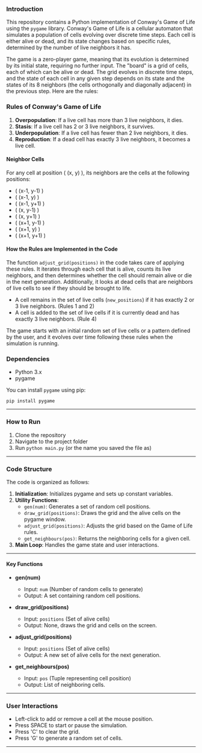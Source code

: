 ### Introduction
This repository contains a Python implementation of Conway's Game of Life using the `pygame` library. Conway's Game of Life is a cellular automaton that simulates a population of cells evolving over discrete time steps. Each cell is either alive or dead, and its state changes based on specific rules, determined by the number of live neighbors it has.

The game is a zero-player game, meaning that its evolution is determined by its initial state, requiring no further input. The "board" is a grid of cells, each of which can be alive or dead. The grid evolves in discrete time steps, and the state of each cell in any given step depends on its state and the states of its 8 neighbors (the cells orthogonally and diagonally adjacent) in the previous step. Here are the rules:

### Rules of Conway's Game of Life

1. **Overpopulation**: If a live cell has more than 3 live neighbors, it dies.
2. **Stasis**: If a live cell has 2 or 3 live neighbors, it survives.
3. **Underpopulation**: If a live cell has fewer than 2 live neighbors, it dies.
4. **Reproduction**: If a dead cell has exactly 3 live neighbors, it becomes a live cell.

#### Neighbor Cells

For any cell at position \( (x, y) \), its neighbors are the cells at the following positions:

- \( (x-1, y-1) \)
- \( (x-1, y) \)
- \( (x-1, y+1) \)
- \( (x, y-1) \)
- \( (x, y+1) \)
- \( (x+1, y-1) \)
- \( (x+1, y) \)
- \( (x+1, y+1) \)

#### How the Rules are Implemented in the Code

The function `adjust_grid(positions)` in the code takes care of applying these rules. It iterates through each cell that is alive, counts its live neighbors, and then determines whether the cell should remain alive or die in the next generation. Additionally, it looks at dead cells that are neighbors of live cells to see if they should be brought to life.

- A cell remains in the set of live cells (`new_positions`) if it has exactly 2 or 3 live neighbors. (Rules 1 and 2)
- A cell is added to the set of live cells if it is currently dead and has exactly 3 live neighbors. (Rule 4)

The game starts with an initial random set of live cells or a pattern defined by the user, and it evolves over time following these rules when the simulation is running.




### Dependencies
- Python 3.x
- pygame

You can install `pygame` using pip:

```
pip install pygame
```

---

### How to Run
1. Clone the repository
2. Navigate to the project folder
3. Run `python main.py` (or the name you saved the file as)

---

### Code Structure

The code is organized as follows:

1. **Initialization**: Initializes pygame and sets up constant variables.
2. **Utility Functions**:
    - `gen(num)`: Generates a set of random cell positions.
    - `draw_grid(positions)`: Draws the grid and the alive cells on the pygame window.
    - `adjust_grid(positions)`: Adjusts the grid based on the Game of Life rules.
    - `get_neighbours(pos)`: Returns the neighboring cells for a given cell.
3. **Main Loop**: Handles the game state and user interactions.

---

#### Key Functions

- **gen(num)**
  - Input: `num` (Number of random cells to generate)
  - Output: A set containing random cell positions.

- **draw_grid(positions)**
  - Input: `positions` (Set of alive cells)
  - Output: None, draws the grid and cells on the screen.

- **adjust_grid(positions)**
  - Input: `positions` (Set of alive cells)
  - Output: A new set of alive cells for the next generation.

- **get_neighbours(pos)**
  - Input: `pos` (Tuple representing cell position)
  - Output: List of neighboring cells.

---

### User Interactions

- Left-click to add or remove a cell at the mouse position.
- Press SPACE to start or pause the simulation.
- Press 'C' to clear the grid.
- Press 'G' to generate a random set of cells.

---
